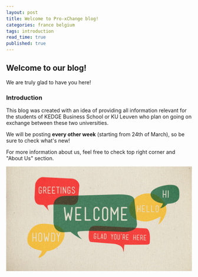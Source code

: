 ```yaml
---
layout: post
title: Welcome to Pro-xChange blog!
categories: france belgium
tags: introduction
read_time: true
published: true
---
```

## Welcome to our blog!

We are truly glad to have you here!

### Introduction

This blog was created with an idea of providing all information relevant for the students of KEDGE Business School or KU Leuven who plan on going on exchange between these two universities.

We will be posting **every other week** (starting from 24th of March), so be sure to check what's new!

For more information about us, feel free to check top right corner and "About Us" section.

![Welcome image](/assets/images/welcome.jpg)
